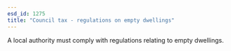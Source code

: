 ```yaml
---
esd_id: 1275
title: "Council tax - regulations on empty dwellings"
---
```


A local authority must comply with regulations relating to empty dwellings.

